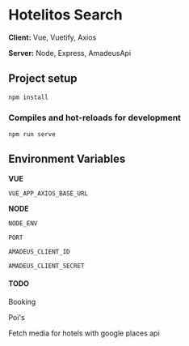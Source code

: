 # Hotelitos Search

**Client:** Vue, Vuetify, Axios

**Server:** Node, Express, AmadeusApi

## Project setup

```
npm install
```

### Compiles and hot-reloads for development

```
npm run serve
```

## Environment Variables

**VUE**

`VUE_APP_AXIOS_BASE_URL`

**NODE**

`NODE_ENV`

`PORT`

`AMADEUS_CLIENT_ID`

`AMADEUS_CLIENT_SECRET`

#### TODO

Booking

Poi's

Fetch media for hotels with google places api
